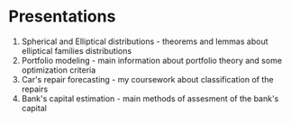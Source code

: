 # Presentations
1. Spherical and Elliptical distributions - theorems and lemmas about elliptical families distributions
2. Portfolio modeling - main information about portfolio theory and some optimization criteria
3. Car's repair forecasting - my coursework about classification of the repairs
4. Bank's capital estimation - main methods of assesment of the bank's capital
